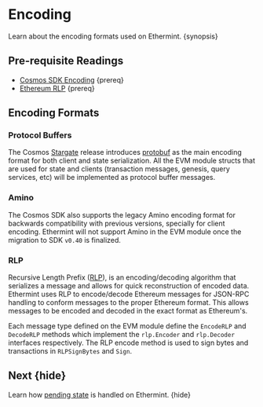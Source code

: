 <!--
order: 1
-->

# Encoding

Learn about the encoding formats used on Ethermint. {synopsis}

## Pre-requisite Readings

- [Cosmos SDK Encoding](https://docs.cosmos.network/master/core/encoding.html) {prereq}
- [Ethereum RLP](https://eth.wiki/en/fundamentals/rlp) {prereq}

## Encoding Formats

### Protocol Buffers

The Cosmos [Stargate](https://stargate.cosmos.network/) release introduces
[protobuf](https://developers.google.com/protocol-buffers) as the main encoding format for both
client and state serialization. All the EVM module structs that are used for state and clients
(transaction messages, genesis, query services, etc) will be implemented as protocol buffer messages.

### Amino

The Cosmos SDK also supports the legacy Amino encoding format for backwards compatibility with
previous versions, specially for client encoding. Ethermint will not support Amino in the EVM module
once the migration to SDK `v0.40` is finalized.

### RLP

Recursive Length Prefix ([RLP](https://eth.wiki/en/fundamentals/rlp)), is an encoding/decoding algorithm that serializes a message and
allows for quick reconstruction of encoded data. Ethermint uses RLP to encode/decode Ethereum
messages for JSON-RPC handling to conform messages to the proper Ethereum format. This allows
messages to be encoded and decoded in the exact format as Ethereum's.

Each message type defined on the EVM module define the `EncodeRLP` and `DecodeRLP` methods which
implement the `rlp.Encoder` and `rlp.Decoder` interfaces respectively. The RLP encode method is used
to sign bytes and transactions in `RLPSignBytes` and `Sign`.

## Next {hide}

Learn how [pending state](./pending_state.md) is handled on Ethermint. {hide}
